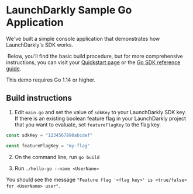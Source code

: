 # LaunchDarkly Sample Go Application 

We've built a simple console application that demonstrates how LaunchDarkly's SDK works.

 Below, you'll find the basic build procedure, but for more comprehensive instructions, you can visit your [Quickstart page](https://app.launchdarkly.com/quickstart#/) or the [Go SDK reference guide](https://docs.launchdarkly.com/sdk/server-side/go).

This demo requires Go 1.14 or higher.

## Build instructions 

1. Edit `main.go` and set the value of `sdkKey` to your LaunchDarkly SDK key. If there is an existing boolean feature flag in your LaunchDarkly project that you want to evaluate, set `featureFlagKey` to the flag key.

```go
const sdkKey = "1234567890abcdef"

const featureFlagKey = "my-flag"
```

2. On the command line, run `go build`


3. Run `./hello-go --name <UserName>`

You should see the message `"Feature flag '<flag key>' is <true/false> for <UserName> user"`.
